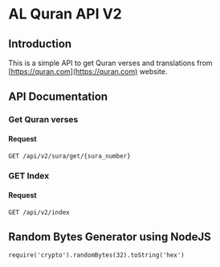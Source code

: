 # AL Quran API V2

## Introduction

This is a simple API to get Quran verses and translations from [https://quran.com](https://quran.com) website.

## API Documentation

### Get Quran verses

#### Request
`GET /api/v2/sura/get/{sura_number}`

### GET Index

#### Request
`GET /api/v2/index`



## Random Bytes Generator using NodeJS
`require('crypto').randomBytes(32).toString('hex')`